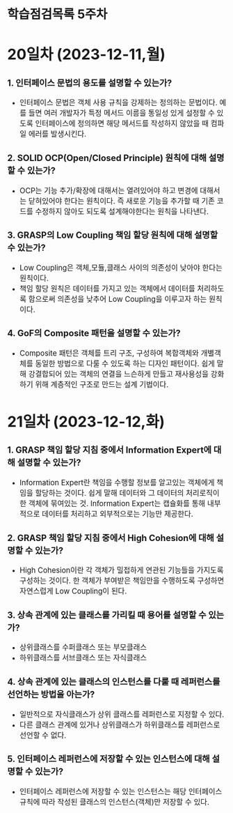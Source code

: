 # 학습점검목록 5주차
<span style="font-size:120%">

# 20일차 (2023-12-11,월)
### 1. 인터페이스 문법의 용도를 설명할 수 있는가?
  - 인터페이스 문법은 객체 사용 규칙을 강제하는 정의하는 문법이다. 예를 들면 여러 개발자가 특정 메서드 이름을 통일성 있게 설정할 수 있도록 인터페이스에 정의하면 해당 메서드를 작성하지 않았을 때 컴파일 에러를 발생시킨다.

### 2. SOLID OCP(Open/Closed Principle) 원칙에 대해 설명할 수 있는가?
  - OCP는 기능 추가/확장에 대해서는 열려있어야 하고 변경에 대해서는 닫혀있어야 한다는 원칙이다. 즉 새로운 기능을 추가할 때 기존 코드를 수정하지 않아도 되도록 설계해야한다는 원칙을 나타낸다.

### 3. GRASP의 Low Coupling 책임 할당 원칙에 대해 설명할 수 있는가?
  - Low Coupling은 객체,모듈,클래스 사이의 의존성이 낮아야 한다는 원칙이다. 
  - 책임 할당 원칙은 데이터를 가지고 있는 객체에서 데이터를 처리하도록 함으로써 의존성을 낮추어 Low Coupling을 이루고자 하는 원칙이다.

### 4. GoF의 Composite 패턴을 설명할 수 있는가?
  - Composite 패턴은 객체를 트리 구조, 구성하여 복합객체와 개별객체를 동일한 방법으로 다룰 수 있도록 하는 디자인 패턴이다. 쉽게 말해 강결합되어 있는 객체의 연결을 느슨하게 만들고 재사용성을 강화하기 위해 계층적인 구조로 만드는 설계 기법이다.

# 21일차 (2023-12-12,화)
### 1. GRASP 책임 할당 지침 중에서 Information Expert에 대해 설명할 수 있는가?
  - Information Expert란 책임을 수행할 정보를 알고있는 객체에게 책임을 할당하는 것이다. 쉽게 말해 데이터와 그 데이터의 처리로직이 한 객체에 묶여있는 것. Information Expert는 캡슐화를 통해 내부적으로 데이터를 처리하고 외부적으로는 기능만 제공한다.

### 2. GRASP 책임 할당 지침 중에서 High Cohesion에 대해 설명할 수 있는가?
  - High Cohesion이란 각 객체가 밀접하게 연관된 기능들을 가지도록 구성하는 것이다. 한 객체가 부여받은 책임만을 수행하도록 구성하면 자연스럽게 Low Coupling이 된다.

### 3. 상속 관계에 있는 클래스를 가리킬 때 용어를 설명할 수 있는가?
  - 상위클래스를 수퍼클래스 또는 부모클래스
  - 하위클래스를 서브클래스 또는 자식클래스

### 4. 상속 관계에 있는 클래스의 인스턴스를 다룰 때 레퍼런스를 선언하는 방법을 아는가?
  - 일반적으로 자식클래스가 상위 클래스를 레퍼런스로 지정할 수 있다.
  - 다른 클래스 관계에 있거나 상위클래스가 하위클래스를 레퍼런스로 선언할 수 없다.

### 5. 인터페이스 레퍼런스에 저장할 수 있는 인스턴스에 대해 설명할 수 있는가?
  - 인터페이스 레퍼런스에 저장할 수 있는 인스턴스는 해당 인터페이스 규칙에 따라 작성된 클래스의 인스턴스(객체)만 저장할 수 있다. 
</span>